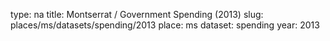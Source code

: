 type: na
title: Montserrat / Government Spending (2013)
slug: places/ms/datasets/spending/2013
place: ms
dataset: spending
year: 2013
